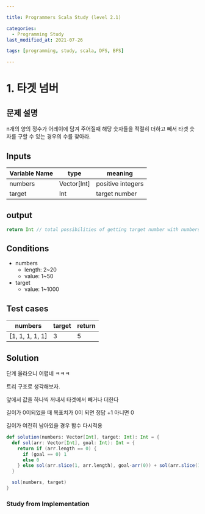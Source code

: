 ```yaml
---

title: Programmers Scala Study (level 2.1)

categories:
  - Programming Study
last_modified_at: 2021-07-26

tags: [programming, study, scala, DFS, BFS]

---
```


# 1. 타겟 넘버

## 문제 설명

n개의 양의 정수가 어레이에 담겨 주어질때 해당 숫자들을 적절히 더하고 빼서 타겟 숫자를 구할 수 있는 경우의 수를 찾아라.

## Inputs

| Variable Name | type        | meaning           |
| ------------- | ----------- | ----------------- |
| numbers       | Vector[Int] | positive integers |
| target        | Int         | target number     |

## output

~~~scala
return Int // total possibilities of getting target number with numbers
~~~

## Conditions

* numbers
  * length: 2~20
  * value: 1~50
* target
  * value: 1~1000

## Test cases

| numbers         | target | return |
| --------------- | ------ | ------ |
| [1, 1, 1, 1, 1] | 3      | 5      |

## Solution

단계 올라오니 어렵네 ㅋㅋㅋ

트리 구조로 생각해보자.

앞에서 값을 하나씩 꺼내서 타겟에서 빼거나 더한다

길이가 0이되었을 때 목표치가 0이 되면 정답 +1 아니면 0

길이가 여전히 남아있을 경우 함수 다시적용

~~~scala
def solution(numbers: Vector[Int], target: Int): Int = {
  def sol(arr: Vector[Int], goal: Int): Int = {
    return if (arr.length == 0) {
      if (goal == 0) 1
      else 0
    } else sol(arr.slice(1, arr.length), goal-arr(0)) + sol(arr.slice(1, arr.length), goal+arr(0))
  }

  sol(numbers, target)
}
~~~

### Study from Implementation
